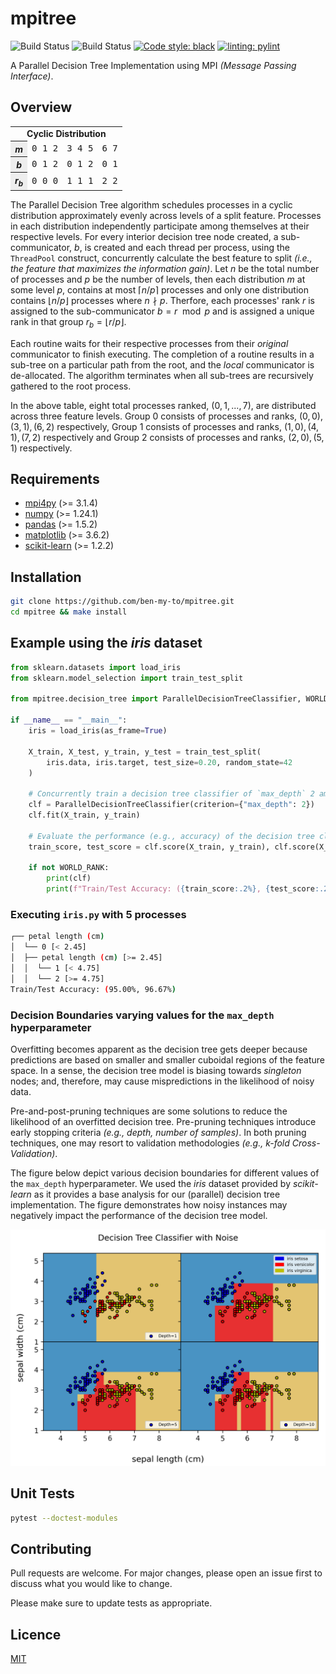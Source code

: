# mpitree

![Build Status](https://github.com/ben-my-to/mpitree/workflows/Unit%20Tests/badge.svg)
![Build Status](https://github.com/ben-my-to/mpitree/workflows/Lint/badge.svg)
[![Code style: black](https://img.shields.io/badge/code%20style-black-000000.svg)](https://github.com/psf/black)
[![linting: pylint](https://img.shields.io/badge/linting-pylint-yellowgreen)](https://github.com/PyCQA/pylint)

A Parallel Decision Tree Implementation using MPI *(Message Passing Interface)*.

## Overview

<table>
<tr>
    <td colspan="4" style=text-align:center;><b>Cyclic Distribution</b></td>
</tr>
<tr>
    <th style=background-color:#eee;><i>m</t></th>
    <td style='font-family:monospace;'>0 1 2</td>
    <td style='font-family:monospace;'>3 4 5</td>
    <td style='font-family:monospace;'>6 7</td>
</tr>
<tr>
    <th style=background-color:#eee;><i>b</i></th>
    <td style='font-family:monospace;'>0 1 2</td>
    <td style='font-family:monospace;'>0 1 2</td>
    <td style='font-family:monospace;'>0 1</td>
</tr>
<tr>
    <th style=background-color:#eee;><i>r<sub>b</sub></i></th>
    <td style='font-family:monospace;'>0 0 0</td>
    <td style='font-family:monospace;'>1 1 1</td>
    <td style='font-family:monospace;'>2 2</td>
</tr>
</table>

The Parallel Decision Tree algorithm schedules processes in a cyclic distribution approximately evenly across levels of a split feature. Processes in each distribution independently participate among themselves at their respective levels. For every interior decision tree node created, a sub-communicator, $b$, is created and each thread per process, using the `ThreadPool` construct, concurrently calculate the best feature to split *(i.e., the feature that maximizes the information gain)*. Let $n$ be the total number of processes and $p$ be the number of levels, then each distribution $m$ at some level $p$, contains at most $\lceil n/p \rceil$ processes and only one distribution contains $\lfloor n/p \rfloor$ processes where $n \nmid p$. Therfore, each processes' rank $r$ is assigned to the sub-communicator $b = r \mod p$ and is assigned a unique rank in that group $r_b = \lfloor r/p \rfloor$.

 Each routine waits for their respective processes from their *original* communicator to finish executing. The completion of a routine results in a sub-tree on a particular path from the root, and the *local* communicator is de-allocated. The algorithm terminates when all sub-trees are recursively gathered to the root process.

In the above table, eight total processes ranked, $(0, 1, ..., 7)$, are distributed across three feature levels. Group $0$ consists of processes and ranks, $(0,0),(3,1),(6,2)$ respectively, Group $1$ consists of processes and ranks, $(1,0),(4,1),(7,2)$ respectively and Group $2$ consists of processes and ranks, $(2,0), (5,1)$ respectively.

## Requirements

- [mpi4py](https://pypi.org/project/mpi4py/) (>= 3.1.4)
- [numpy](https://pypi.org/project/pandas/) (>= 1.24.1)
- [pandas](https://pypi.org/project/numpy/) (>= 1.5.2)
- [matplotlib](https://pypi.org/project/matplotlib/) (>= 3.6.2)
- [scikit-learn](https://pypi.org/project/scikit-learn/) (>= 1.2.2)

## Installation

```bash
git clone https://github.com/ben-my-to/mpitree.git
cd mpitree && make install
```

## Example using the *iris* dataset

```python
from sklearn.datasets import load_iris
from sklearn.model_selection import train_test_split

from mpitree.decision_tree import ParallelDecisionTreeClassifier, WORLD_RANK

if __name__ == "__main__":
    iris = load_iris(as_frame=True)

    X_train, X_test, y_train, y_test = train_test_split(
        iris.data, iris.target, test_size=0.20, random_state=42
    )

    # Concurrently train a decision tree classifier of `max_depth` 2 among all processes
    clf = ParallelDecisionTreeClassifier(criterion={"max_depth": 2})
    clf.fit(X_train, y_train)

    # Evaluate the performance (e.g., accuracy) of the decision tree classifier
    train_score, test_score = clf.score(X_train, y_train), clf.score(X_test, y_test)

    if not WORLD_RANK:
        print(clf)
        print(f"Train/Test Accuracy: ({train_score:.2%}, {test_score:.2%})")
```

### Executing `iris.py` with 5 processes

```bash
┌── petal length (cm)
│  └── 0 [< 2.45]
│  ├── petal length (cm) [>= 2.45]
│  │  └── 1 [< 4.75]
│  │  └── 2 [>= 4.75]
Train/Test Accuracy: (95.00%, 96.67%)
```

### Decision Boundaries varying values for the `max_depth` hyperparameter

Overfitting becomes apparent as the decision tree gets deeper because predictions are based on smaller and smaller cuboidal regions of the feature space. In a sense, the decision tree model is biasing towards *singleton* nodes; and, therefore, may cause mispredictions in the likelihood of noisy data.

Pre-and-post-pruning techniques are some solutions to reduce the likelihood of an overfitted decision tree. Pre-pruning techniques introduce early stopping criteria *(e.g., depth, number of samples)*. In both pruning techniques, one may resort to validation methodologies *(e.g., k-fold Cross-Validation)*.

The figure below depict various decision boundaries for different values of the `max_depth` hyperparameter. We used the *iris* dataset provided by *scikit-learn* as it provides a base analysis for our (parallel) decision tree implementation. The figure demonstrates how noisy instances may negatively impact the performance of the decision tree model.

![dt_noise](https://raw.githubusercontent.com/ben-my-to/mpitree/main/images/dt_noise.png)

## Unit Tests

```bash
pytest --doctest-modules
```

## Contributing

Pull requests are welcome. For major changes, please open an issue first to discuss what you would like to change.

Please make sure to update tests as appropriate.

## Licence

[MIT](https://github.com/ben-my-to/mpitree/blob/main/LICENSE)
